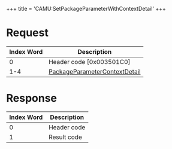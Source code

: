 +++
title = 'CAMU:SetPackageParameterWithContextDetail'
+++

# Request

| Index Word | Description                                                                               |
|------------|-------------------------------------------------------------------------------------------|
| 0          | Header code \[0x003501C0\]                                                                |
| 1-4        | [PackageParameterContextDetail](Camera_Services#PackageParameterContextDetail "wikilink") |

# Response

| Index Word | Description |
|------------|-------------|
| 0          | Header code |
| 1          | Result code |
